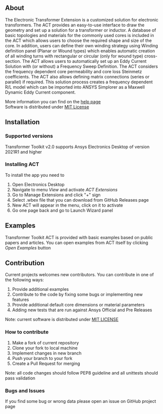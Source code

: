 ## About
The Electronic Transformer Extension is a customized solution for electronic transformers.  The ACT provides an 
easy-to-use interface to draw the geometry and set up a solution for a transformer or inductor.  A database of basic 
topologies and materials for the commonly used cores is included in the ACT which allows users to choose the required 
shape and size of the core. In addition, users can define their own winding strategy using Winding definition panel 
(Planar or Wound types) which enables automatic creation of all winding turns with rectangular or circular 
(only for wound type) cross-section.
The ACT allows users to automatically set up an Eddy Current Solution with (or without) a Frequency Sweep Definition. 
The ACT considers the frequency dependent core permeability and core loss Steinmetz coefficients. The ACT also allows 
defining matrix connections (series or parallel) if required. This solution process creates a frequency dependent R/L 
model which can be imported into ANSYS Simplorer as a Maxwell Dynamic Eddy Current component.

More information you can find on the [help page][1]  
Software is distributed under [MIT License](LICENSE)

 [1]: src/ElectronicTransformer/help/help.html
 
 ## Installation
 ### Supported versions
 Transformer Toolkit v2.0 supports Ansys Electronics Desktop of version 2021R1 and higher
 
 ### Installing ACT
 To install the app you need to 
 1. Open Electronics Desktop
 2. Navigate to menu _View_ and activate _ACT Extensions_
 3. Go to Manage Extensions and click "+" sign
 4. Select .wbex file that you can download from GitHub Releases page
 5. New ACT will appear in the menu, click on it to activate
 6. Go one page back and go to Launch Wizard panel
 
 ## Examples
 Transformer Toolkit ACT is provided with basic examples based on public papers and articles. You can open examples from 
 ACT itself by clicking _Open Examples_ button
 
 ## Contribution
 Current projects welcomes new contributors. You can contribute in one of the following ways:
 1. Provide additional examples
 2. Contribute to the code by fixing some bugs or implementing new features
 3. Provide additional default core dimensions or material parameters
 4. Adding new tests that are run against Ansys Official and Pre Releases
 
 Note: current software is distributed under [MIT LICENSE](LICENSE)
 
 ### How to contribute
 1. Make a fork of current repository
 2. Clone your fork to local machine
 3. Implement changes in new branch 
 4. Push your branch to your fork
 5. Create a Pull Request for merging
 
 Note: all code changes should follow PEP8 guideline and all unittests should pass validation
 
 ### Bugs and Issues
 If you find some bug or wrong data please open an issue on GitHub project page